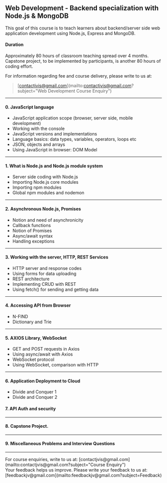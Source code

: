 ## Web Development - Backend specialization with Node.js & MongoDB

This goal of this course is to teach learners about backend/server side web application development using Node.js, Express and MongoDB.

#### Duration
Approximately 80 hours of classroom teaching spread over 4 months.
Capstone project, to be implemented by participants, is another 80 hours of coding effort.

For information regarding fee and course delivery, please write to us at:<br>
> [contactjvis@gmail.com](mailto:contactjvis@gmail.com?subject="Web Development Course Enquiry")<br>

<hr>

#### 0. JavaScript language
- JavaScript application scope (browser, server side, mobile development)
- Working with the console
- JavaScript versions and implementations
- Language basics: data types, variables, operators, loops etc
- JSON, objects and arrays
- Using JavaScript in browser: DOM Model

---
#### 1. What is Node.js and Node.js module system
- Server side coding with Node.js
- Importing Node.js core modules
- Importing npm modules
- Global npm modules and nodemon

---
#### 2. Asynchronous Node.js, Promises
- Notion and need of asynchronicity
- Callback functions
- Notion of Promises
- Async/await syntax
- Handling exceptions

---
#### 3. Working with the server, HTTP, REST Services
- HTTP server and response codes
- Using forms for data uploading
- REST architecture
- Implementing CRUD with REST
- Using fetch() for sending and getting data

---
#### 4. Accessing API from Browser
- N-FIND
- Dictionary and Trie

---
#### 5. AXIOS Library, WebSocket
- GET and POST requests in Axios
- Using async/await with Axios
- WebSocket protocol
- Using WebSocket, comparison with HTTP

---
#### 6. Application Deployment to Cloud
- Divide and Conquer 1
- Divide and Conquer 2

#### 7. API Auth and security

---
#### 8. Capstone Project.

---
#### 9. Miscellaneous Problems and Interview Questions

<hr>
For course enquiries, write to us at: [contactjvis@gmail.com](mailto:contactjvis@gmail.com?subject="Course Enquiry")<br>
Your feedback helps us improve. Please write your feedback to us at: [feedbackjv@gmail.com](mailto:feedbackjv@gmail.com?subject=Feedback)
